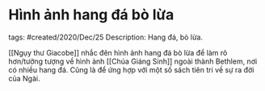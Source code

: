 # Hình ảnh hang đá bò lừa

tags: #created/2020/Dec/25
Description: Hang đá, bò lừa.

[[Ngụy thư Giacobe]] nhắc đên hình ảnh hang đá bò lừa để làm rõ hơn/tưởng tượng về hình ảnh [[Chúa Giáng Sinh]] ngoài thành Bethlem, nơi có nhiều hang đá. Cũng là để ứng hợp với một số sách tiên tri về sự ra đời của Ngài.